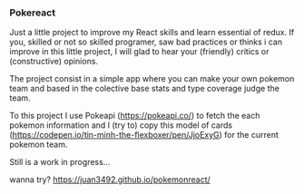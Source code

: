 ### Pokereact

Just a little project to improve my React skills and learn essential of redux. If you, skilled or not so skilled programer, saw bad practices or thinks i can improve in this little project, I will glad to hear your (friendly) critics or (constructive) opinions.

The project consist in a simple app where you can make your own pokemon team and based in the colective base stats and type coverage judge the team.

To this project I use Pokeapi (https://pokeapi.co/) to fetch the each pokemon information and I (try to) copy this model of cards (https://codepen.io/tin-minh-the-flexboxer/pen/JjoExyG) for the current pokemon team.

Still is a work in progress...

wanna try? https://juan3492.github.io/pokemonreact/
